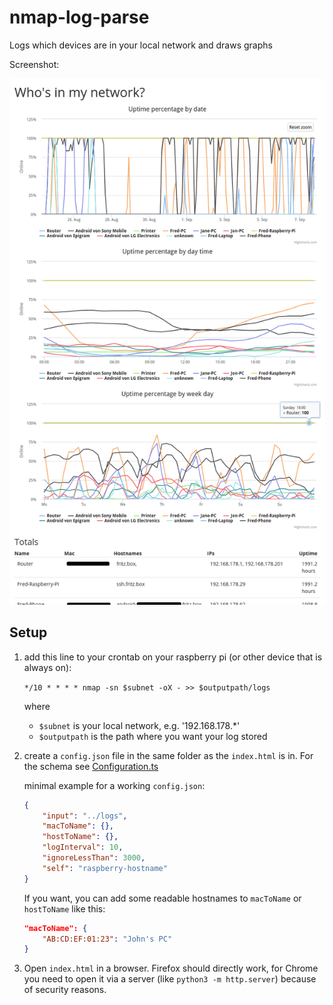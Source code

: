# nmap-log-parse

Logs which devices are in your local network and draws graphs

Screenshot:

![Screenshot](screenshot.png)

## Setup

1. add this line to your crontab on your raspberry pi (or other device that is always on):

    `*/10 * * * * nmap -sn $subnet -oX - >> $outputpath/logs`

	where
    
    - `$subnet` is your local network, e.g. '192.168.178.\*'
    - `$outputpath` is the path where you want your log stored

2. create a `config.json` file in the same folder as the `index.html` is in. For the schema see [Configuration.ts](src/Configuration.ts)

    minimal example for a working `config.json`:
    ```json
    {
    	"input": "../logs",
    	"macToName": {},
    	"hostToName": {},
    	"logInterval": 10,
    	"ignoreLessThan": 3000,
    	"self": "raspberry-hostname"
    }
    ```

    If you want, you can add some readable hostnames to `macToName` or `hostToName` like this:

    ```json
    "macToName": {
    	"AB:CD:EF:01:23": "John's PC"
    }
    ```

3. Open `index.html` in a browser. Firefox should directly work, for Chrome you need to open it via a server (like `python3 -m http.server`) because of security reasons.
